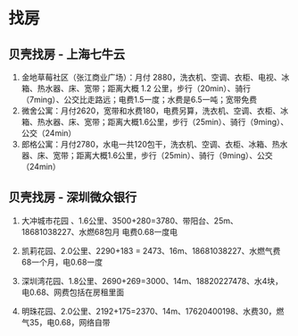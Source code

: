 # 找房

## 贝壳找房 - 上海七牛云

1. 金地草莓社区（张江商业广场）：月付 2880，洗衣机、空调、衣柜、电视、冰箱、热水器、床、宽带；距离大概 1.2 公里，步行（20min）、骑行（7ming）、公交比走路远；电费1.5一度；水费是6.5一吨；宽带免费
2. 微舍公寓：月付2620，宽带和水费180，电费另算，洗衣机、空调、衣柜、冰箱、热水器、床、宽带；距离大概1.6公里，步行（25min）、骑行（9ming）、公交（24min）
3. 郎格公寓：月付2780，水电一共120包干，洗衣机、空调、衣柜、冰箱、热水器、床、宽带；距离大概1.6公里，步行（25min）、骑行（9ming）、公交（24min）

## 贝壳找房 - 深圳微众银行

1. 大冲城市花园 、1.6公里、3500+280=3780、带阳台、25m、18681038227、水燃68包月 电费0.68一度电
2. 凯莉花园、2.0公里、2290+183 = 2473、16m、18681038227、水燃气费68一个月，电0.68一度

3. 深圳湾花园、1.8公里、2690+269=3000、14m、18820227478、水4块，电0.68、网费包括在房租里面
4. 明珠花园、2.0公里、2192+175=2370、14m、17620400198、水费30，燃气35，电0.68，网络自带